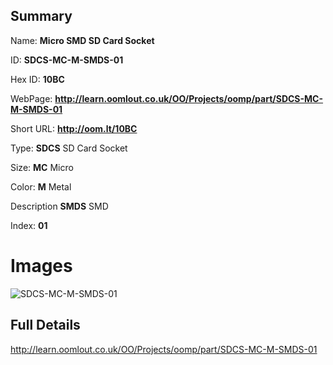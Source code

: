 

## Summary
 
Name: __Micro SMD SD Card Socket__

ID: __SDCS-MC-M-SMDS-01__

Hex ID: __10BC__

WebPage: __http://learn.oomlout.co.uk/OO/Projects/oomp/part/SDCS-MC-M-SMDS-01__

Short URL: __http://oom.lt/10BC__


Type: __SDCS__ SD Card Socket 

Size: __MC__ Micro 

Color: __M__ Metal 

Description __SMDS__ SMD 

Index: __01__


# Images
![SDCS-MC-M-SMDS-01](http://oomlout.com/oomp-gen/parts/SDCS-MC-M-SMDS-01/SDCS-MC-M-SMDS-01_420.jpg)



## Full Details

 http://learn.oomlout.co.uk/OO/Projects/oomp/part/SDCS-MC-M-SMDS-01














